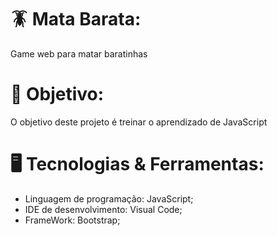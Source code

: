 # 🪳 Mata Barata:
 Game web para matar baratinhas
 
# 🎯 Objetivo:
 O objetivo deste projeto é treinar o aprendizado de JavaScript

# 🖥️ Tecnologias & Ferramentas:

* Linguagem de programação: JavaScript;
* IDE de desenvolvimento: Visual Code; 
* FrameWork: Bootstrap; 
 
